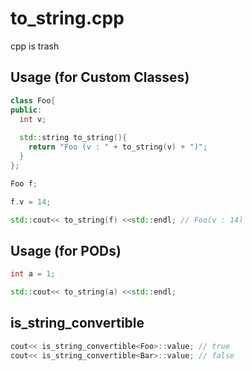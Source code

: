 to_string.cpp
====

cpp is trash


Usage (for Custom Classes)
----
```c++
class Foo{
public:
  int v;
  
  std::string to_string(){
    return "Foo (v : " + to_string(v) + ")";
  }
};
```
```c++
Foo f;

f.v = 14;

std::cout<< to_string(f) <<std::endl; // Foo(v : 14)
```

Usage (for PODs)
----
```c++
int a = 1;

std::cout<< to_string(a) <<std::endl;
```

is_string_convertible
----
```c++
cout<< is_string_convertible<Foo>::value; // true
cout<< is_string_convertible<Bar>::value; // false
```
